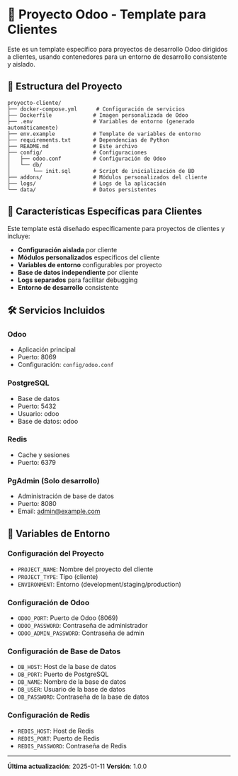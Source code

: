 # 🚀 Proyecto Odoo - Template para Clientes

Este es un template específico para proyectos de desarrollo Odoo dirigidos a clientes, usando contenedores para un entorno de desarrollo consistente y aislado.

## 📁 Estructura del Proyecto

```text
proyecto-cliente/
├── docker-compose.yml      # Configuración de servicios
├── Dockerfile             # Imagen personalizada de Odoo
├── .env                   # Variables de entorno (generado automáticamente)
├── env.example            # Template de variables de entorno
├── requirements.txt       # Dependencias de Python
├── README.md              # Este archivo
├── config/                # Configuraciones
│   ├── odoo.conf          # Configuración de Odoo
│   └── db/
│       └── init.sql       # Script de inicialización de BD
├── addons/                # Módulos personalizados del cliente
├── logs/                  # Logs de la aplicación
└── data/                  # Datos persistentes
```

## 🎯 Características Específicas para Clientes

Este template está diseñado específicamente para proyectos de clientes y incluye:

- **Configuración aislada** por cliente
- **Módulos personalizados** específicos del cliente
- **Variables de entorno** configurables por proyecto
- **Base de datos independiente** por cliente
- **Logs separados** para facilitar debugging
- **Entorno de desarrollo** consistente

## 🛠️ Servicios Incluidos

### **Odoo**

- Aplicación principal
- Puerto: 8069
- Configuración: `config/odoo.conf`

### **PostgreSQL**

- Base de datos
- Puerto: 5432
- Usuario: odoo
- Base de datos: odoo

### **Redis**

- Cache y sesiones
- Puerto: 6379

### **PgAdmin** (Solo desarrollo)

- Administración de base de datos
- Puerto: 8080
- Email: [admin@example.com](mailto:admin@example.com)

## 📝 Variables de Entorno

### **Configuración del Proyecto**

- `PROJECT_NAME`: Nombre del proyecto del cliente
- `PROJECT_TYPE`: Tipo (cliente)
- `ENVIRONMENT`: Entorno (development/staging/production)

### **Configuración de Odoo**

- `ODOO_PORT`: Puerto de Odoo (8069)
- `ODOO_PASSWORD`: Contraseña de administrador
- `ODOO_ADMIN_PASSWORD`: Contraseña de admin

### **Configuración de Base de Datos**

- `DB_HOST`: Host de la base de datos
- `DB_PORT`: Puerto de PostgreSQL
- `DB_NAME`: Nombre de la base de datos
- `DB_USER`: Usuario de la base de datos
- `DB_PASSWORD`: Contraseña de la base de datos

### **Configuración de Redis**

- `REDIS_HOST`: Host de Redis
- `REDIS_PORT`: Puerto de Redis
- `REDIS_PASSWORD`: Contraseña de Redis

---

**Última actualización**: 2025-01-11
**Versión**: 1.0.0
